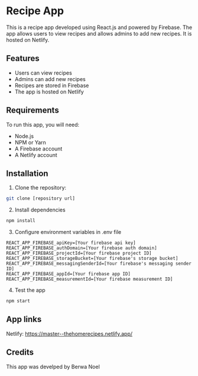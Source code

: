 # Recipe App

This is a recipe app developed using React.js and powered by Firebase. The app allows users to view recipes and allows admins to add new recipes. It is hosted on Netlify.

## Features

- Users can view recipes
- Admins can add new recipes
- Recipes are stored in Firebase
- The app is hosted on Netlify

## Requirements

To run this app, you will need:

- Node.js
- NPM or Yarn
- A Firebase account
- A Netlify account

## Installation

1. Clone the repository:

```bash
git clone [repository url]
```
2. Install dependencies
```bash
npm install
```
3. Configure environment variables in .env file
```
REACT_APP_FIREBASE_apiKey=[Your firebase api key]
REACT_APP_FIREBASE_authDomain=[Your firebase auth domain]
REACT_APP_FIREBASE_projectId=[Your firebase project ID]
REACT_APP_FIREBASE_storageBucket=[Your firebase's storage bucket]
REACT_APP_FIREBASE_messagingSenderId=[Your firebase's messaging sender ID]
REACT_APP_FIREBASE_appId=[Your firebase app ID]
REACT_APP_FIREBASE_measurementId=[Your firebase measurement ID]
```
4. Test the app
```bash
npm start
```
## App links
Netlify: https://master--thehomerecipes.netlify.app/

## Credits
This app was develped by Berwa Noel
